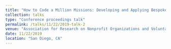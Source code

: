 ```yaml
---
title: "How to Code a Million Missions: Developing and Applying Bespoke Nonprofit Activity Codes Using Machine Learning Algorithms"
collection: talks
type: "Conference proceedings talk"
permalink: /talks/11/22/2019-talk-2
venue: "Association for Research on Nonprofit Organizations and Voluntary Action, Annual Conference"
date: 11/22/2019
location: "San Diego, CA"
---
```


